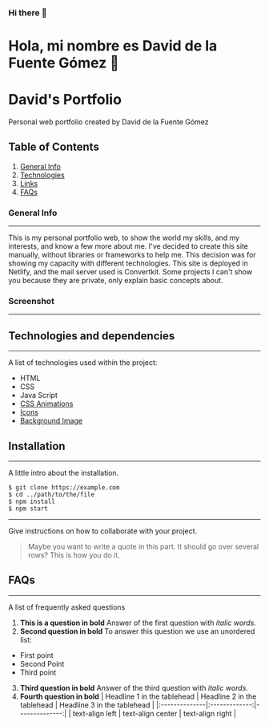 ### Hi there 👋

# Hola, mi nombre es David de la Fuente Gómez 👋

<!--
**david-delafuente/david-delafuente** is a ✨ _special_ ✨ repository because its `README.md` (this file) appears on your GitHub profile.

Here are some ideas to get you started:

- 🔭 I’m currently working on ...
- 🌱 I’m currently learning ...
- 👯 I’m looking to collaborate on ...
- 🤔 I’m looking for help with ...
- 💬 Ask me about ...
- 📫 How to reach me: ...
- 😄 Pronouns: ...
- ⚡ Fun fact: ...
-->

# David's Portfolio
Personal web portfolio created by David de la Fuente Gómez

## Table of Contents
1. [General Info](#general-info)
2. [Technologies](#technologies)
3. [Links](#links)
4. [FAQs](#faqs)
   
### General Info
***
This is my personal portfolio web, to show the world my skills, and my interests, and know a few more about me.
I've decided to create this site manually, without libraries or frameworks to help me. This decision was for showing my capacity with different technologies.
This site is deployed in Netlify, and the mail server used is Convertkit.
Some projects I can't show you because they are private, only explain basic concepts about.

### Screenshot
***
<!-- Example to insert images
![Image text](https://www.seiu1000.org/sites/main/files/main-images/camera_lense_0.jpeg)
-->

## Technologies and dependencies
***
A list of technologies used within the project:
<!-- Example link
* [HTML](https://example.com): Version 12.3 
-->
* HTML
* CSS
* Java Script
* [CSS Animations](https://animate.style)
* [Icons](https://ionic.io/ionicons)
* [Background Image](https://unsplash.com/es/fotos/oMpAz-DN-9I)
  
## Installation
***
A little intro about the installation. 
```
$ git clone https://example.com
$ cd ../path/to/the/file
$ npm install
$ npm start
```
***
Give instructions on how to collaborate with your project.
> Maybe you want to write a quote in this part. 
> It should go over several rows?
> This is how you do it.
## FAQs
***
A list of frequently asked questions
1. **This is a question in bold**
Answer of the first question with _italic words_. 
2. __Second question in bold__ 
To answer this question we use an unordered list:
* First point
* Second Point
* Third point
3. **Third question in bold**
Answer of the third question with *italic words*.
4. **Fourth question in bold**
| Headline 1 in the tablehead | Headline 2 in the tablehead | Headline 3 in the tablehead |
|:--------------|:-------------:|--------------:|
| text-align left | text-align center | text-align right |
